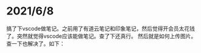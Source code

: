 # 2021/6/8 
搞了下vscode做笔记。之前用了有道云笔记和印象笔记，然后觉得开会员太花钱了。突然就觉得vscode应该能做笔记。查了下还真行。 
然后就是如何上传图片。查一下也解决了。如下：

